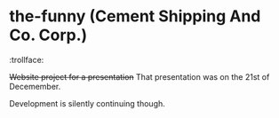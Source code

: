 # the-funny (Cement Shipping And Co. Corp.)

:trollface:

~~Website project for a presentation~~ That presentation was on the 21st of Decemember.

Development is silently continuing though.
